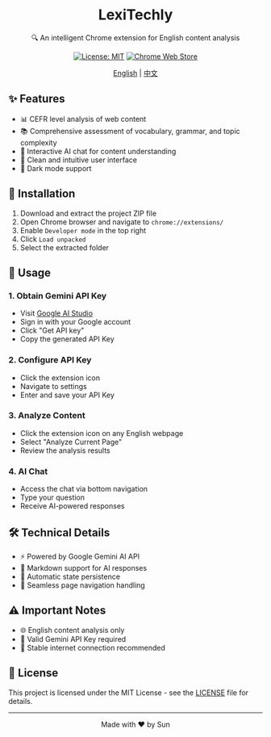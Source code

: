 <div align="center">

# LexiTechly

🔍 An intelligent Chrome extension for English content analysis

[![License: MIT](https://img.shields.io/badge/License-MIT-blue.svg)](LICENSE)
[![Chrome Web Store](https://img.shields.io/badge/Chrome-Extension-green.svg)](https://chrome.google.com/webstore)

[English](README.md) | [中文](README_ZH.md)

</div>

## ✨ Features

- 📊 CEFR level analysis of web content
- 📚 Comprehensive assessment of vocabulary, grammar, and topic complexity
- 💬 Interactive AI chat for content understanding
- 🎯 Clean and intuitive user interface
- 🌙 Dark mode support

## 🚀 Installation

1. Download and extract the project ZIP file
2. Open Chrome browser and navigate to `chrome://extensions/`
3. Enable `Developer mode` in the top right
4. Click `Load unpacked`
5. Select the extracted folder

## 📖 Usage

### 1. Obtain Gemini API Key
- Visit [Google AI Studio](https://makersuite.google.com/app/apikey)
- Sign in with your Google account
- Click "Get API key"
- Copy the generated API Key

### 2. Configure API Key
- Click the extension icon
- Navigate to settings
- Enter and save your API Key

### 3. Analyze Content
- Click the extension icon on any English webpage
- Select "Analyze Current Page"
- Review the analysis results

### 4. AI Chat
- Access the chat via bottom navigation
- Type your question
- Receive AI-powered responses

## 🛠️ Technical Details

- ⚡ Powered by Google Gemini AI API
- 📝 Markdown support for AI responses
- 💾 Automatic state persistence
- 🔄 Seamless page navigation handling

## ⚠️ Important Notes

- 🌐 English content analysis only
- 🔑 Valid Gemini API Key required
- 🌟 Stable internet connection recommended

## 📄 License

This project is licensed under the MIT License - see the [LICENSE](LICENSE) file for details.

---

<div align="center">
Made with ❤️ by Sun
</div> 